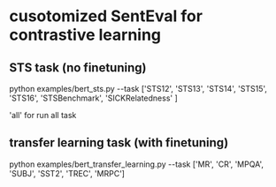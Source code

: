 # cusotomized SentEval for contrastive learning

## STS task (no finetuning)

python examples/bert_sts.py --task ['STS12', 'STS13', 'STS14', 'STS15', 'STS16', 'STSBenchmark', 'SICKRelatedness' ]

'all' for run all task


## transfer learning task (with finetuning)

python examples/bert_transfer_learning.py --task ['MR', 'CR', 'MPQA', 'SUBJ', 'SST2', 'TREC', 'MRPC']
